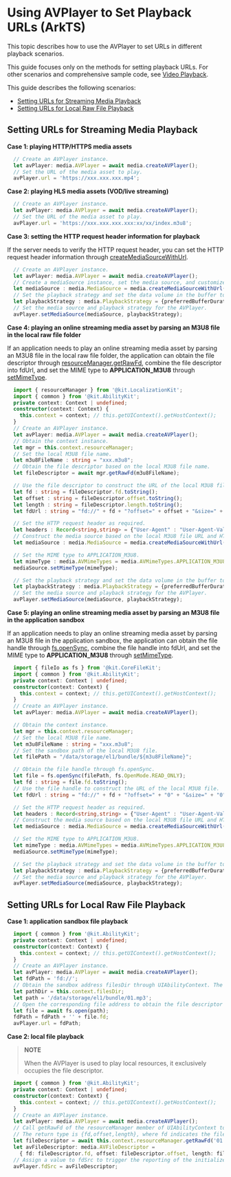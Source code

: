 # Using AVPlayer to Set Playback URLs (ArkTS)
This topic describes how to use the AVPlayer to set URLs in different playback scenarios.

This guide focuses only on the methods for setting playback URLs. For other scenarios and comprehensive sample code, see [Video Playback](video-playback.md).

This guide describes the following scenarios:
- [Setting URLs for Streaming Media Playback](#setting-urls-for-streaming-media-playback)
- [Setting URLs for Local Raw File Playback](#setting-urls-for-local-raw-file-playback)

## Setting URLs for Streaming Media Playback
**Case 1: playing HTTP/HTTPS media assets**
```ts
  // Create an AVPlayer instance.
  let avPlayer: media.AVPlayer = await media.createAVPlayer();
  // Set the URL of the media asset to play.
  avPlayer.url = 'https://xxx.xxx.xxx.mp4';
```

**Case 2: playing HLS media assets (VOD/live streaming)**
```ts
  // Create an AVPlayer instance.
  let avPlayer: media.AVPlayer = await media.createAVPlayer();
  // Set the URL of the media asset to play.
  avPlayer.url = 'https://xxx.xxx.xxx.xxx:xx/xx/index.m3u8';
```

**Case 3: setting the HTTP request header information for playback**

If the server needs to verify the HTTP request header, you can set the HTTP request header information through [createMediaSourceWithUrl](../../reference/apis-media-kit/js-apis-media.md#mediacreatemediasourcewithurl12).
```ts
  // Create an AVPlayer instance.
  let avPlayer: media.AVPlayer = await media.createAVPlayer();
  // Create a mediaSource instance, set the media source, and customize an HTTP request. If necessary, set fields such as User-Agent, Cookie, and Referer in key-value pairs.
  let mediaSource : media.MediaSource = media.createMediaSourceWithUrl("https://xxx.xxx.xxx.xxx:xx/xx/index.m3u8",  {"User-Agent" : "User-Agent-Value", "Cookie" : "Cookie-Value", "Referer" : "Referer-Value"});
  // Set the playback strategy and set the data volume in the buffer to 20s.
  let playbackStrategy : media.PlaybackStrategy = {preferredBufferDuration: 20};
  // Set the media source and playback strategy for the AVPlayer.
  avPlayer.setMediaSource(mediaSource, playbackStrategy);
```

**Case 4: playing an online streaming media asset by parsing an M3U8 file in the local raw file folder**

If an application needs to play an online streaming media asset by parsing an M3U8 file in the local raw file folder, the application can obtain the file descriptor through [resourceManager.getRawFd](../../reference/apis-localization-kit/js-apis-resource-manager.md#getrawfd9), combine the file descriptor into fdUrl, and set the MIME type to **APPLICATION_M3U8** through [setMimeType](../../reference/apis-media-kit/js-apis-media.md#setmimetype12).
```ts
  import { resourceManager } from '@kit.LocalizationKit';
  import { common } from '@kit.AbilityKit';
  private context: Context | undefined;
  constructor(context: Context) {
    this.context = context; // this.getUIContext().getHostContext();
  }
  // Create an AVPlayer instance.
  let avPlayer: media.AVPlayer = await media.createAVPlayer();
  // Obtain the context instance.
  let mgr = this.context.resourceManager;
  // Set the local M3U8 file name.
  let m3u8FileName : string = "xxx.m3u8";
  // Obtain the file descriptor based on the local M3U8 file name.
  let fileDescriptor = await mgr.getRawFd(m3u8FileName);

  // Use the file descriptor to construct the URL of the local M3U8 file.
  let fd : string = fileDescriptor.fd.toString();
  let offset : string = fileDescriptor.offset.toString();
  let length : string = fileDescriptor.length.toString();
  let fdUrl : string = "fd://" + fd + "?offset=" + offset + "&size=" + length;

  // Set the HTTP request header as required.
  let headers : Record<string,string> = {"User-Agent" : "User-Agent-Value", "Cookie" : "Cookie-Value"};
  // Construct the media source based on the local M3U8 file URL and HTTP request header.
  let mediaSource : media.MediaSource = media.createMediaSourceWithUrl(fdUrl, headers);

  // Set the MIME type to APPLICATION_M3U8.
  let mimeType : media.AVMimeTypes = media.AVMimeTypes.APPLICATION_M3U8;
  mediaSource.setMimeType(mimeType);

  // Set the playback strategy and set the data volume in the buffer to 20s.
  let playbackStrategy : media.PlaybackStrategy = {preferredBufferDuration: 20};
  // Set the media source and playback strategy for the AVPlayer.
  avPlayer.setMediaSource(mediaSource, playbackStrategy);
```

**Case 5: playing an online streaming media asset by parsing an M3U8 file in the application sandbox**

If an application needs to play an online streaming media asset by parsing an M3U8 file in the application sandbox, the application can obtain the file handle through [fs.openSync](../../reference/apis-core-file-kit/js-apis-file-fs.md#fsopensync), combine the file handle into fdUrl, and set the MIME type to **APPLICATION_M3U8** through [setMimeType](../../reference/apis-media-kit/js-apis-media.md#setmimetype12).
```ts
  import { fileIo as fs } from '@kit.CoreFileKit';
  import { common } from '@kit.AbilityKit';
  private context: Context | undefined;
  constructor(context: Context) {
    this.context = context; // this.getUIContext().getHostContext();
  }
  // Create an AVPlayer instance.
  let avPlayer: media.AVPlayer = await media.createAVPlayer();

  // Obtain the context instance.
  let mgr = this.context.resourceManager;
  // Set the local M3U8 file name.
  let m3u8FileName : string = "xxx.m3u8";
  // Set the sandbox path of the local M3U8 file.
  let filePath = "/data/storage/el1/bundle/${m3u8FileName}";

  // Obtain the file handle through fs.openSync.
  let file = fs.openSync(filePath, fs.OpenMode.READ_ONLY);
  let fd : string = file.fd.toString();
  // Use the file handle to construct the URL of the local M3U8 file.
  let fdUrl : string = "fd://" + fd + "?offset=" + "0" + "&size=" + "0";

  // Set the HTTP request header as required.
  let headers : Record<string,string> = {"User-Agent" : "User-Agent-Value", "Cookie" : "Cookie-Value"};
  // Construct the media source based on the local M3U8 file URL and HTTP request header.
  let mediaSource : media.MediaSource = media.createMediaSourceWithUrl(fdUrl, headers);

  // Set the MIME type to APPLICATION_M3U8.
  let mimeType : media.AVMimeTypes = media.AVMimeTypes.APPLICATION_M3U8;
  mediaSource.setMimeType(mimeType);

  // Set the playback strategy and set the data volume in the buffer to 20s.
  let playbackStrategy : media.PlaybackStrategy = {preferredBufferDuration: 20};
  // Set the media source and playback strategy for the AVPlayer.
  avPlayer.setMediaSource(mediaSource, playbackStrategy);
```

## Setting URLs for Local Raw File Playback
**Case 1: application sandbox file playback**
```ts
  import { common } from '@kit.AbilityKit';
  private context: Context | undefined;
  constructor(context: Context) {
    this.context = context; // this.getUIContext().getHostContext();
  }
  // Create an AVPlayer instance.
  let avPlayer: media.AVPlayer = await media.createAVPlayer();
  let fdPath = 'fd://';
  // Obtain the sandbox address filesDir through UIAbilityContext. The stage model is used as an example.
  let pathDir = this.context.filesDir;
  let path = '/data/storage/el1/bundle/01.mp3';
  // Open the corresponding file address to obtain the file descriptor and assign a value to the URL to trigger the reporting of the initialized state.
  let file = await fs.open(path);
  fdPath = fdPath + '' + file.fd;
  avPlayer.url = fdPath;
```

**Case 2: local file playback**
> **NOTE**
>
> When the AVPlayer is used to play local resources, it exclusively occupies the file descriptor.
```ts
  import { common } from '@kit.AbilityKit';
  private context: Context | undefined;
  constructor(context: Context) {
    this.context = context; // this.getUIContext().getHostContext();
  }
  // Create an AVPlayer instance.
  let avPlayer: media.AVPlayer = await media.createAVPlayer();
  // Call getRawFd of the resourceManager member of UIAbilityContext to obtain the media asset URL.
  // The return type is {fd,offset,length}, where fd indicates the file descriptor address of the HAP file, offset indicates the media asset offset, and length indicates the duration of the media asset to play.
  let fileDescriptor = await this.context.resourceManager.getRawFd('01.mp3');
  let avFileDescriptor: media.AVFileDescriptor =
    { fd: fileDescriptor.fd, offset: fileDescriptor.offset, length: fileDescriptor.length };
  // Assign a value to fdSrc to trigger the reporting of the initialized state.
  avPlayer.fdSrc = avFileDescriptor;
```
